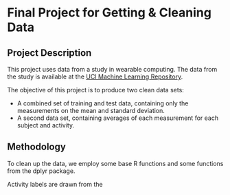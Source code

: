 # Final Project for Getting & Cleaning Data

## Project Description

This project uses data from a study in wearable computing. The data from the
study is available at the [UCI Machine Learning Repository](http://archive.ics.uci.edu/ml/datasets/Human+Activity+Recognition+Using+Smartphones).

The objective of this project is to produce two clean data sets:
* A combined set of training and test data, containing only the measurements on
the mean and standard deviation.
* A second data set, containing averages of each measurement for each subject
and activity.

## Methodology

To clean up the data, we employ some base R functions and some functions from
the dplyr package. 

Activity labels are drawn from the 